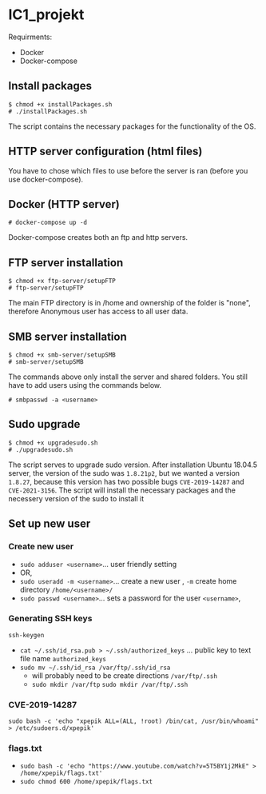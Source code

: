 # IC1_projekt
Requirments:
* Docker
* Docker-compose

Install packages
---------------
```
$ chmod +x installPackages.sh
# ./installPackages.sh
```
The script contains the necessary packages for the functionality of the OS.

HTTP server configuration (html files)
---------------
You have to chose which files to use before the server is ran (before you use docker-compose).

Docker (HTTP server)
---------------
```
# docker-compose up -d
```
Docker-compose creates both an ftp and http servers.

FTP server installation
---------------
```
$ chmod +x ftp-server/setupFTP
# ftp-server/setupFTP
```
The main FTP directory is in /home and ownership of the folder is "none", therefore Anonymous user has access to all user data.

SMB server installation
---------------
```
$ chmod +x smb-server/setupSMB
# smb-server/setupSMB
```
The commands above only install the server and shared folders. You still have to add users using the commands below.
```
# smbpasswd -a <username>
```

Sudo upgrade
---------------
```
$ chmod +x upgradesudo.sh
# ./upgradesudo.sh
``` 
The script serves to upgrade sudo version. After installation Ubuntu 18.04.5 server, the version of the
sudo was `1.8.21p2`, but we wanted a version `1.8.27`, because this version has two possible bugs
`CVE-2019-14287` and `CVE-2021-3156`.
The script will install the necessary packages and the necessery version of the sudo to install it

Set up new user
---------------
### Create new user
- `sudo adduser <username>`... user friendly setting
- OR,
- `sudo useradd -m <username>`... create a new user <username>, `-m` create home directory `/home/<username>/`
- `sudo passwd <username>`... sets a password for the user `<username>`, 

### Generating SSH keys
`ssh-keygen`
- `cat ~/.ssh/id_rsa.pub > ~/.ssh/authorized_keys` ... public key to text file name `authorized_keys`
- `sudo mv ~/.ssh/id_rsa /var/ftp/.ssh/id_rsa`
  - will probably need to be create directions `/var/ftp/.ssh`
  - `sudo mkdir /var/ftp` `sudo mkdir /var/ftp/.ssh`

### CVE-2019-14287
`sudo bash -c 'echo "xpepik ALL=(ALL, !root) /bin/cat, /usr/bin/whoami" > /etc/sudoers.d/xpepik'`

### flags.txt
- `sudo bash -c 'echo "https://www.youtube.com/watch?v=5T5BY1j2MkE" > /home/xpepik/flags.txt'`
- `sudo chmod 600 /home/xpepik/flags.txt`


